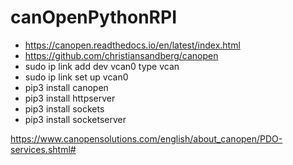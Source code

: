 # canOpenPythonRPI

- https://canopen.readthedocs.io/en/latest/index.html
- https://github.com/christiansandberg/canopen
- sudo ip link add dev vcan0 type vcan
- sudo ip link set up vcan0
- pip3 install canopen
- pip3 install httpserver
- pip3 install sockets
- pip3 install socketserver


https://www.canopensolutions.com/english/about_canopen/PDO-services.shtml#
